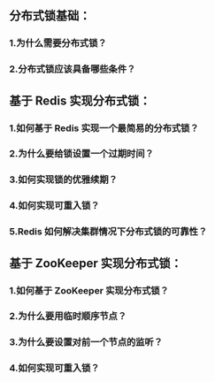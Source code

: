 ## 分布式锁基础：

### 1.为什么需要分布式锁？

### 2.分布式锁应该具备哪些条件？



## 基于 Redis 实现分布式锁：

### 1.如何基于 Redis 实现⼀个最简易的分布式锁？

### 2.为什么要给锁设置⼀个过期时间？

### 3.如何实现锁的优雅续期？

### 4.如何实现可重⼊锁？

### 5.Redis 如何解决集群情况下分布式锁的可靠性？



## 基于 ZooKeeper 实现分布式锁：

### 1.如何基于 ZooKeeper 实现分布式锁？

### 2.为什么要⽤临时顺序节点？

### 3.为什么要设置对前⼀个节点的监听？

### 4.如何实现可重⼊锁？

